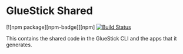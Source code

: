 # GlueStick Shared
[![npm package][npm-badge]][npm]
[![Build Status](https://travis-ci.org/TrueCar/gluestick-shared.svg?branch=master)](https://travis-ci.org/TrueCar/gluestick-shared)

This contains the shared code in the GlueStick CLI and the apps that it generates.
